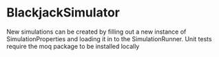 # BlackjackSimulator
New simulations can be created by filling out a new instance of SimulationProperties and loading it in to the SimulationRunner.
Unit tests require the moq package to be installed locally
